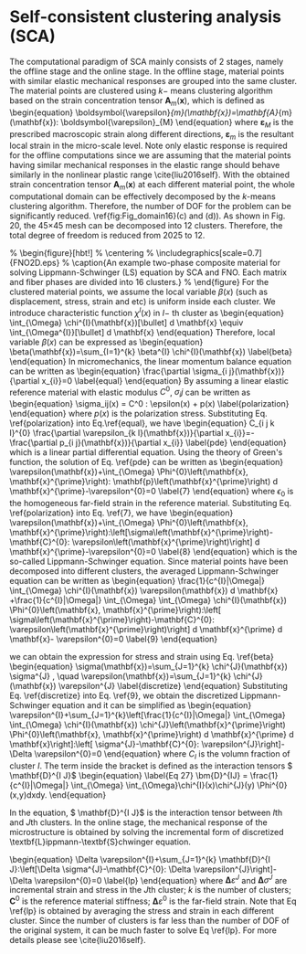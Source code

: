 # Self-consistent clustering analysis (SCA)

The computational paradigm of SCA mainly consists of 2 stages, namely the offline stage and the online stage. In the offline stage, material points with similar elastic mechanical responses are grouped into the same cluster. The material points are clustered using $k-$ means clustering algorithm based on the strain concentration tensor $\mathbf{A}_{m}(\mathbf{x})$, which is defined as
\begin{equation}
 \boldsymbol{\varepsilon}_{m}(\mathbf{x})=\mathbf{A}_{m}(\mathbf{x}): \boldsymbol{\varepsilon}_{M} 
\end{equation}
where $\boldsymbol{\varepsilon}_{M}$ is the prescribed macroscopic strain along different directions, $\boldsymbol{\varepsilon}_{m}$ is the resultant local strain in the micro-scale level. Note only elastic response is required for the offline computations since we are assuming that the material points having similar mechanical responses in the elastic range should behave similarly in the nonlinear plastic range \cite{liu2016self}. With the obtained strain concentration tensor $\mathbf{A}_{m}(\mathbf{x})$ at each different material point, the whole computational domain can be effectively decomposed by the $k$-means clustering algorithm. Therefore, the number of DOF for the problem can be significantly reduced. \ref{fig:Fig_domain16}(c) and (d)). As shown in Fig. 20, the 45$\times$45 mesh can be decomposed into 12 clusters. Therefore, the total degree of freedom is reduced from 2025 to 12.

% \begin{figure}[hbt!]
% \centering
% \includegraphics[scale=0.7]{FNO2D.eps}
% \caption{An example two-phase composite material for solving Lippmann-Schwinger (LS) equation by SCA and FNO. Each matrix and fiber phases are divided into 16 clusters.}
% \end{figure}
For the clustered material points, we assume the local variable $\beta(x)$ (such as displacement, stress, strain and etc) is uniform inside each cluster. We introduce characteristic function $\chi^I(x)$ in $I-$ th cluster as
\begin{equation}
 \int_{\Omega} \chi^{I}(\mathbf{x})[\bullet] d \mathbf{x} \equiv \int_{\Omega^{I}}[\bullet] d \mathbf{x} 
\end{equation}
Therefore, local variable $\beta(x)$ can be expressed as
\begin{equation}
 \beta(\mathbf{x})=\sum_{I=1}^{k} \beta^{I} \chi^{I}(\mathbf{x}) 
 \label{beta}
\end{equation}
In micromechanics, the linear momentum balance equation can be written as
\begin{equation}
 \frac{\partial \sigma_{i j}(\mathbf{x})}{\partial x_{i}}=0
  \label{equal}
\end{equation}
By assuming a linear elastic reference material with elastic modulus $C^0$, $\sigma_ij$ can be written as
\begin{equation}
 \sigma_ij(x) = C^0 : \epsilon(x) + p(x)
 \label{polarization}
\end{equation}
where $p(x)$ is the polarization stress. Substituting Eq. \ref{polarization} into Eq.\ref{equal}, we have
\begin{equation}
 C_{i j k l}^{0} \frac{\partial \varepsilon_{k l}(\mathbf{x})}{\partial x_{i}}=-\frac{\partial p_{i j}(\mathbf{x})}{\partial x_{i}} 
 \label{pde}
\end{equation}
which is a linear partial differential equation. Using the theory of Green's function, the solution of Eq. \ref{pde} can be written as
\begin{equation}
 \varepsilon(\mathbf{x})+\int_{\Omega} \Phi^{0}\left(\mathbf{x}, \mathbf{x}^{\prime}\right): \mathbf{p}\left(\mathbf{x}^{\prime}\right) d \mathbf{x}^{\prime}-\varepsilon^{0}=0 
 \label{7}
\end{equation}
where $\epsilon_0$ is the homogeneous far-field strain in the reference material. Substituting Eq. \ref{polarization} into Eq. \ref{7}, we have
\begin{equation}
 \varepsilon(\mathbf{x})+\int_{\Omega} \Phi^{0}\left(\mathbf{x}, \mathbf{x}^{\prime}\right):\left[\sigma\left(\mathbf{x}^{\prime}\right)-\mathbf{C}^{0}: \varepsilon\left(\mathbf{x}^{\prime}\right)\right] d \mathbf{x}^{\prime}-\varepsilon^{0}=0
 \label{8}
\end{equation}
which is the so-called Lippmann-Schwinger equation. Since material points have been decomposed into different clusters, the averaged Lippmann-Schwinger equation can be written as
\begin{equation}
 \frac{1}{c^{I}|\Omega|} \int_{\Omega} \chi^{I}(\mathbf{x})  \varepsilon(\mathbf{x}) d \mathbf{x}  +\frac{1}{c^{I}|\Omega|} \int_{\Omega} \int_{\Omega} \chi^{I}(\mathbf{x}) \Phi^{0}\left(\mathbf{x}, \mathbf{x}^{\prime}\right):\left[ \sigma\left(\mathbf{x}^{\prime}\right)-\mathbf{C}^{0}:  \varepsilon\left(\mathbf{x}^{\prime}\right)\right] d \mathbf{x}^{\prime} d \mathbf{x}- \varepsilon^{0}=0 
  \label{9}
\end{equation}

we can obtain the expression for stress and strain using Eq. \ref{beta}
\begin{equation}
 \sigma(\mathbf{x})=\sum_{J=1}^{k} \chi^{J}(\mathbf{x})  \sigma^{J} , \quad  \varepsilon(\mathbf{x})=\sum_{J=1}^{k} \chi^{J}(\mathbf{x})  \varepsilon^{J}
 \label{discretize}
\end{equation}
Substituting Eq. \ref{discretize} into Eq. \ref{9}, we obtain the discretized Lippmann-Schwinger equation and it can be simplified as
\begin{equation}
 \varepsilon^{I}+\sum_{J=1}^{k}\left[\frac{1}{c^{I}|\Omega|} \int_{\Omega} \int_{\Omega} \chi^{I}(\mathbf{x}) \chi^{J}\left(\mathbf{x}^{\prime}\right) \Phi^{0}\left(\mathbf{x}, \mathbf{x}^{\prime}\right) d \mathbf{x}^{\prime} d \mathbf{x}\right]:\left[ \sigma^{J}-\mathbf{C}^{0}: \varepsilon^{J}\right]-\Delta \varepsilon^{0}=0 
\end{equation}
where $C_I$ is the volumn fraction of cluster $I$. The term inside the bracket is defined as the interaction tensors $ \mathbf{D}^{I J}$ 
\begin{equation} \label{Eq 27}
    \bm{D}^{IJ} = \frac{1}{c^{I}|\Omega|} \int_{\Omega} \int_{\Omega}\chi^{I}(x)\chi^{J}(y) \Phi^{0}(x,y)dxdy.
\end{equation}

In the equation, $ \mathbf{D}^{I J}$ is the interaction tensor between $I$th and $J$th clusters. In the online stage, the mechanical response of the microstructure is obtained by solving the incremental form of discretized \textbf{L}ippmann-\textbf{S}chwinger equation.

\begin{equation}
 \Delta \varepsilon^{I}+\sum_{J=1}^{k} \mathbf{D}^{I J}:\left[\Delta \sigma^{J}-\mathbf{C}^{0}: \Delta \varepsilon^{J}\right]-\Delta \varepsilon^{0}=0 
 \label{lp}
\end{equation}
where $\mathbf\Delta \varepsilon^{J}$ and $\mathbf\Delta \sigma^{J}$ are incremental strain and stress in the $J$th cluster; $k$ is the number of clusters; $\mathbf{C}^{0}$ is the reference material stiffness; $\mathbf\Delta \varepsilon^{0}$ is the far-field strain. Note that Eq \ref{lp} is obtained by averaging the stress and strain in each different cluster. Since the number of clusters is far less than the number of DOF of the original system, it can be much faster to solve Eq \ref{lp}. For more details please see \cite{liu2016self}. 
